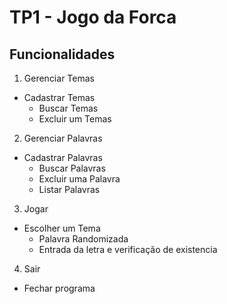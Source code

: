 # TP1 - Jogo da Forca

## Funcionalidades 

1. Gerenciar Temas
* Cadastrar Temas
  * Buscar Temas
  * Excluir um Temas
  
2. Gerenciar Palavras
* Cadastrar Palavras
  * Buscar Palavras
  * Excluir uma Palavra
  * Listar Palavras
  
3. Jogar
* Escolher um Tema
  * Palavra Randomizada 
  * Entrada da letra e verificação de existencia 

4. Sair
* Fechar programa

